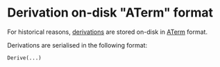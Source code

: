 # Derivation on-disk "ATerm" format

For historical reasons, [derivations](@docroot@/glossary.md#gloss-store-derivation) are stored on-disk in [ATerm](https://homepages.cwi.nl/~daybuild/daily-books/technology/aterm-guide/aterm-guide.html) format.

Derivations are serialised in the following format:

```
Derive(...)
```
